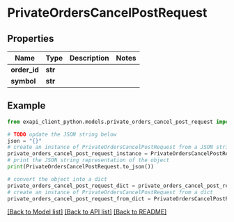 # PrivateOrdersCancelPostRequest


## Properties

Name | Type | Description | Notes
------------ | ------------- | ------------- | -------------
**order_id** | **str** |  | 
**symbol** | **str** |  | 

## Example

```python
from exapi_client_python.models.private_orders_cancel_post_request import PrivateOrdersCancelPostRequest

# TODO update the JSON string below
json = "{}"
# create an instance of PrivateOrdersCancelPostRequest from a JSON string
private_orders_cancel_post_request_instance = PrivateOrdersCancelPostRequest.from_json(json)
# print the JSON string representation of the object
print(PrivateOrdersCancelPostRequest.to_json())

# convert the object into a dict
private_orders_cancel_post_request_dict = private_orders_cancel_post_request_instance.to_dict()
# create an instance of PrivateOrdersCancelPostRequest from a dict
private_orders_cancel_post_request_from_dict = PrivateOrdersCancelPostRequest.from_dict(private_orders_cancel_post_request_dict)
```
[[Back to Model list]](../README.md#documentation-for-models) [[Back to API list]](../README.md#documentation-for-api-endpoints) [[Back to README]](../README.md)


